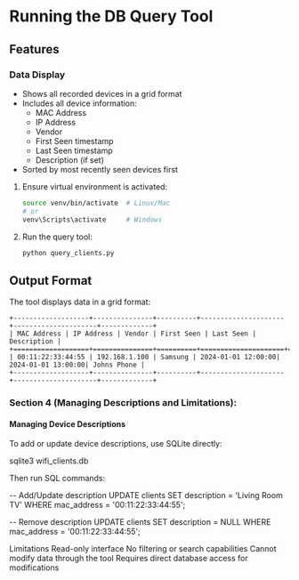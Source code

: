 # Running the DB Query Tool
## Features

### Data Display
- Shows all recorded devices in a grid format
- Includes all device information:
  - MAC Address
  - IP Address
  - Vendor
  - First Seen timestamp
  - Last Seen timestamp
  - Description (if set)
- Sorted by most recently seen devices first
1. Ensure virtual environment is activated:
   ```bash
   source venv/bin/activate  # Linux/Mac
   # or
   venv\Scripts\activate     # Windows
   ```

2. Run the query tool:
   ```bash
   python query_clients.py
   ```

## Output Format
The tool displays data in a grid format:
```
+-------------------+---------------+----------+---------------------+---------------------+-------------+
| MAC Address | IP Address | Vendor | First Seen | Last Seen | Description |
+===================+===============+==========+=====================+=====================+=============+
| 00:11:22:33:44:55 | 192.168.1.100 | Samsung | 2024-01-01 12:00:00| 2024-01-01 13:00:00| Johns Phone |
+-------------------+---------------+----------+---------------------+---------------------+-------------+
```

### Section 4 (Managing Descriptions and Limitations):

#### Managing Device Descriptions
To add or update device descriptions, use SQLite directly:

sqlite3 wifi_clients.db

Then run SQL commands:

-- Add/Update description
UPDATE clients 
SET description = 'Living Room TV' 
WHERE mac_address = '00:11:22:33:44:55';

-- Remove description
UPDATE clients 
SET description = NULL 
WHERE mac_address = '00:11:22:33:44:55';

Limitations
Read-only interface
No filtering or search capabilities
Cannot modify data through the tool
Requires direct database access for modifications
